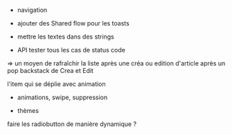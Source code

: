 



- navigation

- ajouter des Shared flow pour les toasts 

- mettre les textes dans des strings 

- API
tester tous les cas de status code 


=> un moyen de rafraîchir la liste après une créa ou edition d'article
après un pop backstack de Crea et Edit 


l'item qui se déplie avec animation
- animations, swipe, suppression 

- thèmes


faire les radiobutton de manière dynamique ? 
